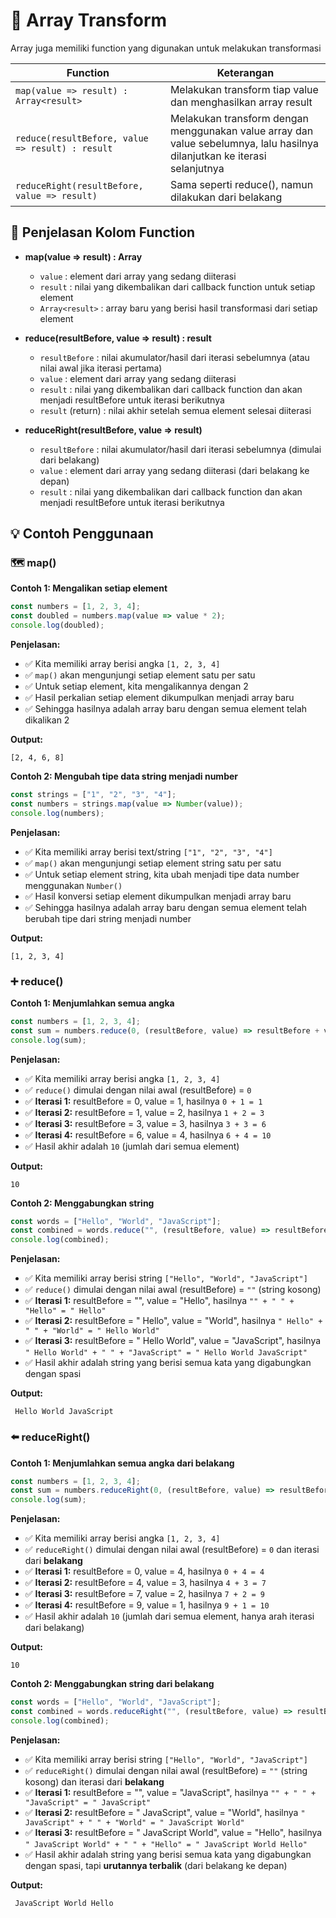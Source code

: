 # 🔄 Array Transform

Array juga memiliki function yang digunakan untuk melakukan transformasi

| Function | Keterangan |
|----------|-----------|
| `map(value => result) : Array<result>` | Melakukan transform tiap value dan menghasilkan array result |
| `reduce(resultBefore, value => result) : result` | Melakukan transform dengan menggunakan value array dan value sebelumnya, lalu hasilnya dilanjutkan ke iterasi selanjutnya |
| `reduceRight(resultBefore, value => result)` | Sama seperti reduce(), namun dilakukan dari belakang |

## 📝 Penjelasan Kolom Function

- **map(value => result) : Array<result>**
  - `value` : element dari array yang sedang diiterasi
  - `result` : nilai yang dikembalikan dari callback function untuk setiap element
  - `Array<result>` : array baru yang berisi hasil transformasi dari setiap element

- **reduce(resultBefore, value => result) : result**
  - `resultBefore` : nilai akumulator/hasil dari iterasi sebelumnya (atau nilai awal jika iterasi pertama)
  - `value` : element dari array yang sedang diiterasi
  - `result` : nilai yang dikembalikan dari callback function dan akan menjadi resultBefore untuk iterasi berikutnya
  - `result` (return) : nilai akhir setelah semua element selesai diiterasi

- **reduceRight(resultBefore, value => result)**
  - `resultBefore` : nilai akumulator/hasil dari iterasi sebelumnya (dimulai dari belakang)
  - `value` : element dari array yang sedang diiterasi (dari belakang ke depan)
  - `result` : nilai yang dikembalikan dari callback function dan akan menjadi resultBefore untuk iterasi berikutnya

## 💡 Contoh Penggunaan

### 🗺️ map()

**Contoh 1: Mengalikan setiap element**

```javascript
const numbers = [1, 2, 3, 4];
const doubled = numbers.map(value => value * 2);
console.log(doubled);
```

**Penjelasan:** 
- ✅ Kita memiliki array berisi angka `[1, 2, 3, 4]`
- ✅ `map()` akan mengunjungi setiap element satu per satu
- ✅ Untuk setiap element, kita mengalikannya dengan 2
- ✅ Hasil perkalian setiap element dikumpulkan menjadi array baru
- ✅ Sehingga hasilnya adalah array baru dengan semua element telah dikalikan 2

**Output:**
```
[2, 4, 6, 8]
```

**Contoh 2: Mengubah tipe data string menjadi number**

```javascript
const strings = ["1", "2", "3", "4"];
const numbers = strings.map(value => Number(value));
console.log(numbers);
```

**Penjelasan:**
- ✅ Kita memiliki array berisi text/string `["1", "2", "3", "4"]`
- ✅ `map()` akan mengunjungi setiap element string satu per satu
- ✅ Untuk setiap element string, kita ubah menjadi tipe data number menggunakan `Number()`
- ✅ Hasil konversi setiap element dikumpulkan menjadi array baru
- ✅ Sehingga hasilnya adalah array baru dengan semua element telah berubah tipe dari string menjadi number

**Output:**
```
[1, 2, 3, 4]
```

### ➕ reduce()

**Contoh 1: Menjumlahkan semua angka**

```javascript
const numbers = [1, 2, 3, 4];
const sum = numbers.reduce(0, (resultBefore, value) => resultBefore + value);
console.log(sum);
```

**Penjelasan:**
- ✅ Kita memiliki array berisi angka `[1, 2, 3, 4]`
- ✅ `reduce()` dimulai dengan nilai awal (resultBefore) = `0`
- ✅ **Iterasi 1:** resultBefore = 0, value = 1, hasilnya `0 + 1 = 1`
- ✅ **Iterasi 2:** resultBefore = 1, value = 2, hasilnya `1 + 2 = 3`
- ✅ **Iterasi 3:** resultBefore = 3, value = 3, hasilnya `3 + 3 = 6`
- ✅ **Iterasi 4:** resultBefore = 6, value = 4, hasilnya `6 + 4 = 10`
- ✅ Hasil akhir adalah `10` (jumlah dari semua element)

**Output:**
```
10
```

**Contoh 2: Menggabungkan string**

```javascript
const words = ["Hello", "World", "JavaScript"];
const combined = words.reduce("", (resultBefore, value) => resultBefore + " " + value);
console.log(combined);
```

**Penjelasan:**
- ✅ Kita memiliki array berisi string `["Hello", "World", "JavaScript"]`
- ✅ `reduce()` dimulai dengan nilai awal (resultBefore) = `""` (string kosong)
- ✅ **Iterasi 1:** resultBefore = "", value = "Hello", hasilnya `"" + " " + "Hello" = " Hello"`
- ✅ **Iterasi 2:** resultBefore = " Hello", value = "World", hasilnya `" Hello" + " " + "World" = " Hello World"`
- ✅ **Iterasi 3:** resultBefore = " Hello World", value = "JavaScript", hasilnya `" Hello World" + " " + "JavaScript" = " Hello World JavaScript"`
- ✅ Hasil akhir adalah string yang berisi semua kata yang digabungkan dengan spasi

**Output:**
```
 Hello World JavaScript
```

### ⬅️ reduceRight()

**Contoh 1: Menjumlahkan semua angka dari belakang**

```javascript
const numbers = [1, 2, 3, 4];
const sum = numbers.reduceRight(0, (resultBefore, value) => resultBefore + value);
console.log(sum);
```

**Penjelasan:**
- ✅ Kita memiliki array berisi angka `[1, 2, 3, 4]`
- ✅ `reduceRight()` dimulai dengan nilai awal (resultBefore) = `0` dan iterasi dari **belakang**
- ✅ **Iterasi 1:** resultBefore = 0, value = 4, hasilnya `0 + 4 = 4`
- ✅ **Iterasi 2:** resultBefore = 4, value = 3, hasilnya `4 + 3 = 7`
- ✅ **Iterasi 3:** resultBefore = 7, value = 2, hasilnya `7 + 2 = 9`
- ✅ **Iterasi 4:** resultBefore = 9, value = 1, hasilnya `9 + 1 = 10`
- ✅ Hasil akhir adalah `10` (jumlah dari semua element, hanya arah iterasi dari belakang)

**Output:**
```
10
```

**Contoh 2: Menggabungkan string dari belakang**

```javascript
const words = ["Hello", "World", "JavaScript"];
const combined = words.reduceRight("", (resultBefore, value) => resultBefore + " " + value);
console.log(combined);
```

**Penjelasan:**
- ✅ Kita memiliki array berisi string `["Hello", "World", "JavaScript"]`
- ✅ `reduceRight()` dimulai dengan nilai awal (resultBefore) = `""` (string kosong) dan iterasi dari **belakang**
- ✅ **Iterasi 1:** resultBefore = "", value = "JavaScript", hasilnya `"" + " " + "JavaScript" = " JavaScript"`
- ✅ **Iterasi 2:** resultBefore = " JavaScript", value = "World", hasilnya `" JavaScript" + " " + "World" = " JavaScript World"`
- ✅ **Iterasi 3:** resultBefore = " JavaScript World", value = "Hello", hasilnya `" JavaScript World" + " " + "Hello" = " JavaScript World Hello"`
- ✅ Hasil akhir adalah string yang berisi semua kata yang digabungkan dengan spasi, tapi **urutannya terbalik** (dari belakang ke depan)

**Output:**
```
 JavaScript World Hello
```
